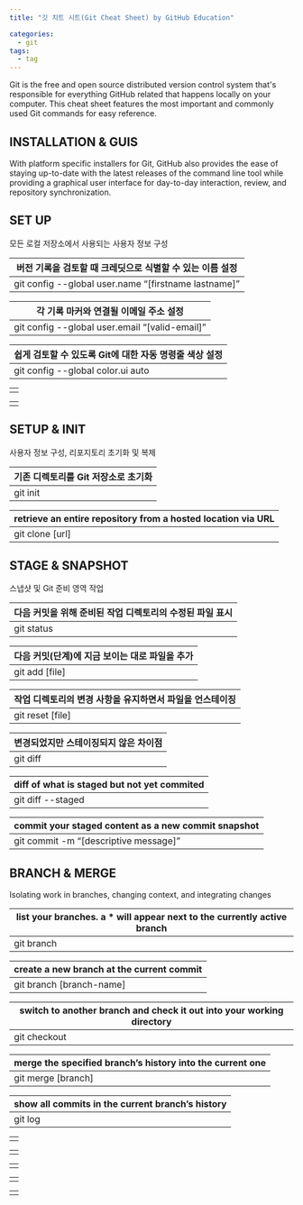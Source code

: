 ```yaml
---
title: "깃 치트 시트(Git Cheat Sheet) by GitHub Education"

categories:
  - git
tags:
  - tag
---
```


Git is the free and open source distributed version control system that's responsible for everything GitHub
related that happens locally on your computer. This cheat sheet features the most important and commonly
used Git commands for easy reference.

## INSTALLATION & GUIS
With platform specific installers for Git, GitHub also provides the
ease of staying up-to-date with the latest releases of the command
line tool while providing a graphical user interface for day-to-day
interaction, review, and repository synchronization.

## SET UP
모든 로컬 저장소에서 사용되는 사용자 정보 구성

|버전 기록을 검토할 때 크레딧으로 식별할 수 있는 이름 설정|
|---|
|git config --global user.name “[firstname lastname]”|

|각 기록 마커와 연결될 이메일 주소 설정|
|---|
|git config --global user.email “[valid-email]”|

|쉽게 검토할 수 있도록 Git에 대한 자동 명령줄 색상 설정|
|---|
|git config --global color.ui auto|

||
|---|
||

||
|---|
||

## SETUP & INIT
사용자 정보 구성, 리포지토리 초기화 및 복제

|기존 디렉토리를 Git 저장소로 초기화|
|---|
|git init|

|retrieve an entire repository from a hosted location via URL|
|---|
|git clone [url]|

## STAGE & SNAPSHOT
스냅샷 및 Git 준비 영역 작업

|다음 커밋을 위해 준비된 작업 디렉토리의 수정된 파일 표시|
|---|
|git status|

|다음 커밋(단계)에 지금 보이는 대로 파일을 추가|
|---|
|git add [file]|

|작업 디렉토리의 변경 사항을 유지하면서 파일을 언스테이징|
|---|
|git reset [file]|

|변경되었지만 스테이징되지 않은 차이점|
|---|
|git diff|

|diff of what is staged but not yet commited|
|---|
|git diff --staged|

|commit your staged content as a new commit snapshot|
|---|
|git commit -m “[descriptive message]”|

## BRANCH & MERGE
Isolating work in branches, changing context, and integrating changes

|list your branches. a * will appear next to the currently active branch|
|---|
|git branch|

|create a new branch at the current commit|
|---|
|git branch [branch-name]|

|switch to another branch and check it out into your working directory|
|---|
|git checkout|

|merge the specified branch’s history into the current one|
|---|
|git merge [branch]|

|show all commits in the current branch’s history|
|---|
|git log|

||
|---|
||

||
|---|
||

||
|---|
||

||
|---|
||

||
|---|
||
